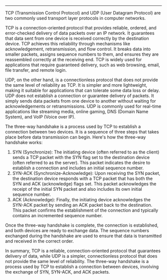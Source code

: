 
---
TCP (Transmission Control Protocol) and UDP (User Datagram Protocol) are two commonly used transport layer protocols in computer networks.

TCP is a connection-oriented protocol that provides reliable, ordered, and error-checked delivery of data packets over an IP network. It guarantees that data sent from one device is received correctly by the destination device. TCP achieves this reliability through mechanisms like acknowledgement, retransmission, and flow control. It breaks data into smaller packets, assigns sequence numbers to them, and ensures they are reassembled correctly at the receiving end. TCP is widely used for applications that require guaranteed delivery, such as web browsing, email, file transfer, and remote login.

UDP, on the other hand, is a connectionless protocol that does not provide the same level of reliability as TCP. It is simpler and more lightweight, making it suitable for applications that can tolerate some data loss or delay. UDP does not establish a connection or guarantee delivery of packets. It simply sends data packets from one device to another without waiting for acknowledgements or retransmissions. UDP is commonly used for real-time applications like streaming media, online gaming, DNS (Domain Name System), and VoIP (Voice over IP).

The three-way handshake is a process used by TCP to establish a connection between two devices. It is a sequence of three steps that takes place before data transmission can begin. Here's how the three-way handshake works:

1. SYN (Synchronize): The initiating device (often referred to as the client) sends a TCP packet with the SYN flag set to the destination device (often referred to as the server). This packet indicates the desire to establish a connection and includes an initial sequence number.
2. SYN-ACK (Synchronize-Acknowledge): Upon receiving the SYN packet, the destination device responds with a TCP packet that has both the SYN and ACK (acknowledge) flags set. This packet acknowledges the receipt of the initial SYN packet and also includes its own initial sequence number.
3. ACK (Acknowledge): Finally, the initiating device acknowledges the SYN-ACK packet by sending an ACK packet back to the destination. This packet confirms the establishment of the connection and typically contains an incremented sequence number.

Once the three-way handshake is complete, the connection is established, and both devices are ready to exchange data. The sequence numbers exchanged during the handshake are used to ensure that data is transmitted and received in the correct order.

In summary, TCP is a reliable, connection-oriented protocol that guarantees delivery of data, while UDP is a simpler, connectionless protocol that does not provide the same level of reliability. The three-way handshake is a process used by TCP to establish a connection between devices, involving the exchange of SYN, SYN-ACK, and ACK packets.